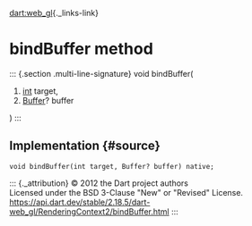 [dart:web\_gl](../../dart-web_gl/dart-web_gl-library){._links-link}

bindBuffer method
=================

::: {.section .multi-line-signature}
void bindBuffer(

1.  [int](../../dart-core/int-class) target,
2.  [Buffer](../buffer-class)? buffer

)
:::

Implementation {#source}
--------------

``` {.language-dart data-language="dart"}
void bindBuffer(int target, Buffer? buffer) native;
```

::: {._attribution}
© 2012 the Dart project authors\
Licensed under the BSD 3-Clause \"New\" or \"Revised\" License.\
<https://api.dart.dev/stable/2.18.5/dart-web_gl/RenderingContext2/bindBuffer.html>
:::
